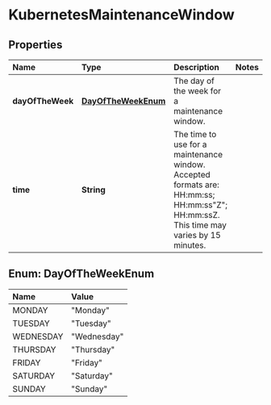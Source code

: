 # KubernetesMaintenanceWindow

## Properties

| Name | Type | Description | Notes |
| :--- | :--- | :--- | :--- |
| **dayOfTheWeek** | [**DayOfTheWeekEnum**](kubernetesmaintenancewindow.md#DayOfTheWeekEnum) | The day of the week for a maintenance window. |  |
| **time** | **String** | The time to use for a maintenance window. Accepted formats are: HH:mm:ss; HH:mm:ss\"Z\"; HH:mm:ssZ. This time may varies by 15 minutes. |  |

## Enum: DayOfTheWeekEnum

| Name | Value |
| :--- | :--- |
| MONDAY | "Monday" |
| TUESDAY | "Tuesday" |
| WEDNESDAY | "Wednesday" |
| THURSDAY | "Thursday" |
| FRIDAY | "Friday" |
| SATURDAY | "Saturday" |
| SUNDAY | "Sunday" |

